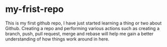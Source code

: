 # my-frist-repo
This is my first github repo, I have just started learning a thing or two about Github. Creating a repo and performing various actions such as creating a branch, push, pull request, merge and rebase will help me gain a better understanding of how things work around in here.
